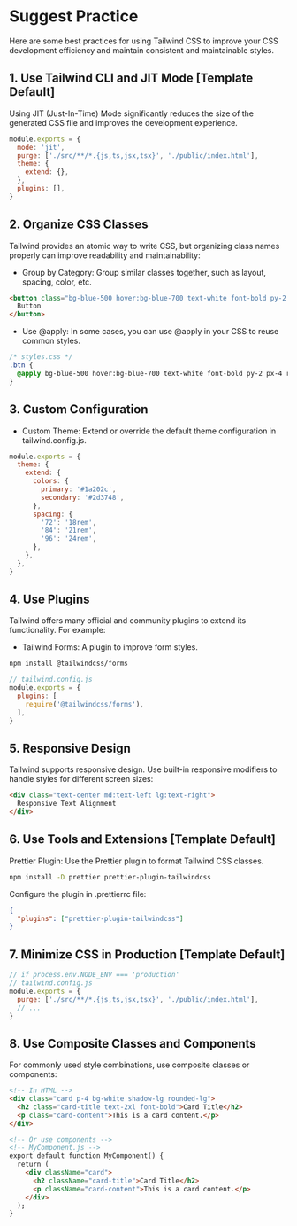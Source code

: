 # Suggest Practice

Here are some best practices for using Tailwind CSS 
to improve your CSS development efficiency 
and maintain consistent and maintainable styles.

## 1. Use Tailwind CLI and JIT Mode [Template Default]

Using JIT (Just-In-Time) Mode significantly reduces the size of the generated CSS file 
and improves the development experience.

```javascript
module.exports = {
  mode: 'jit',
  purge: ['./src/**/*.{js,ts,jsx,tsx}', './public/index.html'],
  theme: {
    extend: {},
  },
  plugins: [],
}
```

## 2. Organize CSS Classes

Tailwind provides an atomic way to write CSS, 
but organizing class names properly can improve readability and maintainability:

- Group by Category: Group similar classes together, 
such as layout, spacing, color, etc.

```html
<button class="bg-blue-500 hover:bg-blue-700 text-white font-bold py-2 px-4 rounded">
  Button
</button>
```

- Use @apply: In some cases, you can use @apply in your CSS to reuse common styles.
```css
/* styles.css */
.btn {
  @apply bg-blue-500 hover:bg-blue-700 text-white font-bold py-2 px-4 rounded;
}
```

## 3. Custom Configuration

- Custom Theme: Extend or override the default theme configuration in tailwind.config.js.

```javascript
module.exports = {
  theme: {
    extend: {
      colors: {
        primary: '#1a202c',
        secondary: '#2d3748',
      },
      spacing: {
        '72': '18rem',
        '84': '21rem',
        '96': '24rem',
      },
    },
  },
}
```

## 4. Use Plugins

Tailwind offers many official and community plugins to extend its functionality. For example:

- Tailwind Forms: A plugin to improve form styles.

```bash
npm install @tailwindcss/forms
```

```javascript
// tailwind.config.js
module.exports = {
  plugins: [
    require('@tailwindcss/forms'),
  ],
}
```

## 5. Responsive Design
Tailwind supports responsive design. 
Use built-in responsive modifiers to handle styles for different screen sizes:

```html
<div class="text-center md:text-left lg:text-right">
  Responsive Text Alignment
</div>

```

## 6. Use Tools and Extensions [Template Default]
Prettier Plugin: Use the Prettier plugin to format Tailwind CSS classes.

```bash
npm install -D prettier prettier-plugin-tailwindcss
```

Configure the plugin in .prettierrc file:

```json
{
  "plugins": ["prettier-plugin-tailwindcss"]
}
```

## 7. Minimize CSS in Production [Template Default]

```javascript
// if process.env.NODE_ENV === 'production'
// tailwind.config.js
module.exports = {
  purge: ['./src/**/*.{js,ts,jsx,tsx}', './public/index.html'],
  // ...
}
```

## 8. Use Composite Classes and Components
For commonly used style combinations, use composite classes or components:

```html
<!-- In HTML -->
<div class="card p-4 bg-white shadow-lg rounded-lg">
  <h2 class="card-title text-2xl font-bold">Card Title</h2>
  <p class="card-content">This is a card content.</p>
</div>

<!-- Or use components -->
<!-- MyComponent.js -->
export default function MyComponent() {
  return (
    <div className="card">
      <h2 className="card-title">Card Title</h2>
      <p className="card-content">This is a card content.</p>
    </div>
  );
}
```
